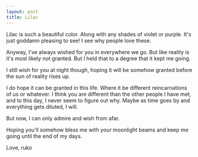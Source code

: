 ```yaml
---
layout: post
title: Lilac
---
```


Lilac is such a beautiful color. Along with any shades of violet or purple. It's just goddamn pleasing to see! I see why people love these. 


Anyway, I've always wished for you in everywhere we go. But like reality is it's most likely not granted. But I held that to a degree that it kept me going. 

I still wish for you at night though, hoping it will be somehow granted before the sun of reality rises up. 

I do hope it can be granted in this life. Where it be different reincarnations of us or whatever. 
I think you are different than the other people I have met, and to this day, I never seem to figure out why. 
Maybe as time goes by and everything gets diluted, I will. 

But now, I can only admire and wish from afar.

Hoping you'll somehow bless me with your moonlight beams and keep me going until the end of my days. 

Love, 
ruko
